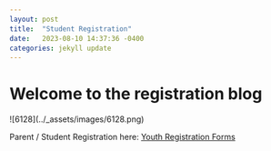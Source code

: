 ```yaml
---
layout: post
title:  "Student Registration"
date:   2023-08-10 14:37:36 -0400
categories: jekyll update
---
```

<body>
    <h1>Welcome to the registration blog</h1>
    ![6128](../_assets/images/6128.png)
    <p>Parent / Student Registration here: <a href="https://www.firstinspires.org/resource-library/youth-registration-system">Youth Registration Forms</a></p>
</body>

<!-- # Welcome to the registration blog

![6128](/_assets/images/6128.png)

Parent / Student Registration starts here: [Youth Registration Forms][FIRSTregforms]
-->

[FIRSTregforms]: https://www.firstinspires.org/resource-library/youth-registration-system
